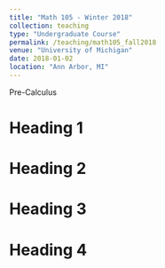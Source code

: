 ```yaml
---
title: "Math 105 - Winter 2018"
collection: teaching
type: "Undergraduate Course"
permalink: /teaching/math105_fall2018
venue: "University of Michigan"
date: 2018-01-02
location: "Ann Arbor, MI"
---
```

Pre-Calculus


Heading 1
======

Heading 2
======

Heading 3
======

Heading 4
====

